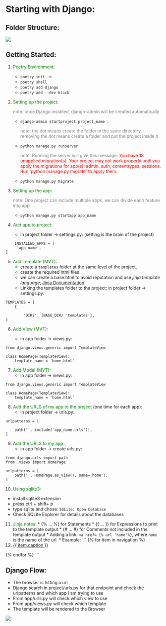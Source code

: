 # Starting with Django:

## Folder Structure:
![](https://studygyaan.com/wp-content/uploads/2019/07/Best-Practice-to-Structure-Django-Project-Directories-and-Files.png)


## Getting Started:
1. <span style="color:Green">Poetry Environment:</span>
   * `poetry init -n`
   * `poetry shell`
   * `poetry add django`
   * `poetry add --dev black`
  
  
2. <span style="color:Green">Setting up the project:</span>
   
    <span style="color:Grey">note: once Django installed, django-admin will be created automatically </span>

   * `django-admin startproject project_name .`
   
     <span style="color:Grey">note: the dot means create the folder in the same directory, removing the dot means create a folder and put the project inside it</span>

   * `python manage.py runserver`
  
     <span style="color:Grey">note: Running the server will give this message:  </span>
    <span style="color:red">You have 18 unapplied migration(s). Your project may not work properly until you apply the migrations for app(s): admin, auth, contenttypes, sessions.
    Run 'python manage.py migrate' to apply them.</span>

   * `python manage.py migrate`


3. <span style="color:Green">Setting up the app:</span>
   
    <span style="color:Grey">note: One project can include multiple apps, we can divide each feature into app</span>
    * `python manage.py startapp app_name`

4. <span style="color:Green">Add app to project:</span>
   
   *  in project folder -> settings.py: (setting is the brain of the project)
```
    INSTALLED_APPS = [
     'app_name',
]
```

5. <span style="color:Green"> Add Template (MVT)</span>:
   * create a `templates` folder at the same level of the project.
   * create the required html files
   * we can create a base.html to avoid reputation and use *jinja template language*, [Jinja Documentation](https://jinja.palletsprojects.com/en/3.0.x/templates/)
   * Linking the templates folder to the project: in project folder -> settings.py:
```
TEMPLATES = [
    {

        'DIRS': [BASE_DIR/ 'templates'],
]
```
 

6. <span style="color:Green"> Add View (MVT)</span>:
    
   *  in app folder -> views.py:
```
from django.views.generic import TemplateView

class HomePage(TemplateView):
    template_name = 'home.html'
```
   

7. <span style="color:Green"> Add Model (MVT)</span>:
   *  in app folder -> views.py:
```
from django.views.generic import TemplateView

class HomePage(TemplateView):
    template_name = 'home.html'
```

8. <span style="color:Green"> Add the URLS of my app to the project </span> (one time for each app):
      *  in project folder -> urls.py:
```
urlpatterns = [
    
    path('', include('app_name.urls')),
]
```
9. <span style="color:Green"> Add the URLS to my app  </span>:
      *  in app folder -> create urls.py:
```
from django.urls import path
from .views import HomePage

urlpatterns = [
    path('', HomePage.as_view(), name='home'),
]

```


10. <span style="color:Green"> Using sqlite3:</span>
 
   * install sqlite3 extension
   * press ctrl + shift+ p
   * type sqlite and chose: `SQLite: Open Database`
   * Check SQLite Explorer for details about the databases
  

11.  <span style="color:Green"> Jinja notes:</span>
    * {% ... %} for Statements
    * {{ ... }} for Expressions to print to the template output
    * {# ... #} for Comments not included in the template output
    * Adding a link: `<a href= {% url 'home'%}`, where `home` is the name of the url.
    * Example:
    ```
   {% for item in navigation %}
        <li><a href="{{ item.href }}">{{ item.caption }}</a></li>
   {% endfor %}
    ```

## Django Flow:
* The browser is hitting a url
* Django search in project/urls.py for that endpoint and check the urlpatterns and which app I am trying to use
* From app/urls.py will check which view to use
* From app/views.py will check which template 
* The template will be rendered to the Browser

![](https://miro.medium.com/max/1142/0*z4K0hNJUynqnKmSE.png)


